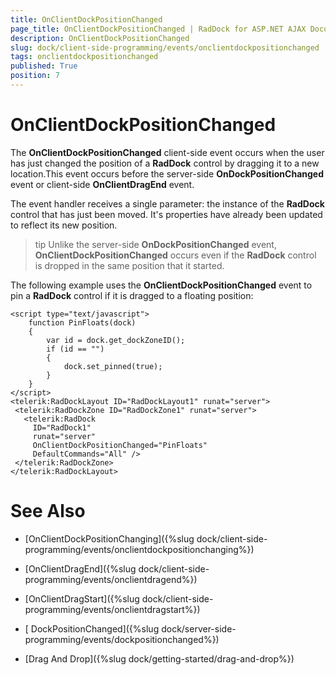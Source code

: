 ```yaml
---
title: OnClientDockPositionChanged
page_title: OnClientDockPositionChanged | RadDock for ASP.NET AJAX Documentation
description: OnClientDockPositionChanged
slug: dock/client-side-programming/events/onclientdockpositionchanged
tags: onclientdockpositionchanged
published: True
position: 7
---
```


# OnClientDockPositionChanged



The **OnClientDockPositionChanged** client-side event occurs when the user has just changed the position of a **RadDock** control by dragging it to a new location.This event occurs before the server-side **OnDockPositionChanged** event or client-side **OnClientDragEnd** event.

The event handler receives a single parameter: the instance of the **RadDock** control that has just been moved. It's properties have already been updated to reflect its new position.

>tip Unlike the server-side **OnDockPositionChanged** event, **OnClientDockPositionChanged** occurs even if the **RadDock** control is dropped in the same position that it started.
>


The following example uses the **OnClientDockPositionChanged** event to pin a **RadDock** control if it is dragged to a floating position:

````ASP.NET
<script type="text/javascript">
    function PinFloats(dock)
    {
        var id = dock.get_dockZoneID();
        if (id == "")
        {
            dock.set_pinned(true);
        }
    }
</script>
<telerik:RadDockLayout ID="RadDockLayout1" runat="server">
 <telerik:RadDockZone ID="RadDockZone1" runat="server">
   <telerik:RadDock
     ID="RadDock1"
     runat="server"
     OnClientDockPositionChanged="PinFloats"
     DefaultCommands="All" />   
 </telerik:RadDockZone>
</telerik:RadDockLayout>
````





# See Also

 * [OnClientDockPositionChanging]({%slug dock/client-side-programming/events/onclientdockpositionchanging%})

 * [OnClientDragEnd]({%slug dock/client-side-programming/events/onclientdragend%})

 * [OnClientDragStart]({%slug dock/client-side-programming/events/onclientdragstart%})

 * [ DockPositionChanged]({%slug dock/server-side-programming/events/dockpositionchanged%})

 * [Drag And Drop]({%slug dock/getting-started/drag-and-drop%})
